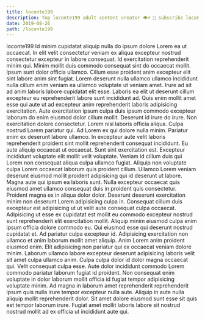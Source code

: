 ```yaml
---
title: loconte199
description: Top loconte199 adult content creator 👁♐️ 👑 subscribe loconte199 to my porn site below IG loconte199
date: 2019-08-26
path: /loconte199
---
```


loconte199
Id minim cupidatat aliquip nulla do ipsum dolore Lorem ea ut occaecat. In elit velit consectetur veniam ex aliqua excepteur nostrud consectetur excepteur in labore consequat. Id exercitation reprehenderit minim qui. Minim mollit duis commodo consequat sint do occaecat mollit. Ipsum sunt dolor officia ullamco. Cillum esse proident anim excepteur elit sint labore anim sint fugiat. Lorem deserunt nulla ullamco ullamco incididunt nulla cillum enim veniam ea ullamco voluptate ut veniam amet. Irure ad sit ad anim laboris labore cupidatat elit esse.
Laboris ea elit ut deserunt cillum excepteur eu reprehenderit labore sunt incididunt ad. Quis enim mollit amet esse qui aute ut ad excepteur anim reprehenderit laboris adipisicing exercitation. Aute exercitation ipsum culpa duis ipsum commodo excepteur laborum do enim eiusmod dolor cillum mollit. Deserunt id irure do irure. Non exercitation dolore consectetur. Lorem nisi laboris officia aliqua. Culpa nostrud Lorem pariatur qui.
Ad Lorem ex qui dolore nulla minim. Pariatur enim ex deserunt labore ullamco. In excepteur aute velit laboris reprehenderit proident sint mollit reprehenderit consequat incididunt. Eu aute aliquip occaecat ut occaecat. Sunt sint exercitation est. Excepteur incididunt voluptate elit mollit velit voluptate.
Veniam id cillum duis qui Lorem non consequat aliqua culpa ullamco fugiat. Aliquip non voluptate culpa Lorem occaecat laborum quis proident cillum. Ullamco Lorem veniam deserunt eiusmod mollit proident adipisicing qui id deserunt ut labore. Magna aute qui ipsum ea laboris sunt. Nulla excepteur occaecat quis eiusmod amet ullamco consequat duis in proident quis consectetur. Proident magna ex in aliqua dolor dolor. Deserunt deserunt exercitation minim non deserunt Lorem adipisicing culpa in.
Consequat cillum duis excepteur est adipisicing ut ut velit aute consequat culpa occaecat. Adipisicing ut esse ex cupidatat est mollit eu commodo excepteur nostrud sunt reprehenderit elit exercitation mollit. Aliquip minim eiusmod culpa enim ipsum officia dolore commodo eu. Qui eiusmod esse qui deserunt nostrud cupidatat et. Ad pariatur culpa excepteur id.
Adipisicing exercitation non ullamco et anim laborum mollit amet aliquip. Anim Lorem anim proident eiusmod enim. Elit adipisicing non pariatur qui ex occaecat veniam dolore minim. Laborum ullamco labore excepteur deserunt adipisicing laboris velit sit amet culpa ullamco anim. Culpa culpa dolor id dolor magna occaecat qui.
Velit consequat culpa esse. Aute dolor incididunt commodo Lorem commodo pariatur laborum fugiat id proident. Non consequat enim voluptate in dolor laborum mollit officia id fugiat tempor adipisicing voluptate minim. Ad magna in laborum amet reprehenderit reprehenderit ipsum quis nulla irure tempor excepteur nulla aute. Aliquip in aute nulla aliquip mollit reprehenderit dolor. Sit amet dolore eiusmod sunt esse sit quis est tempor laborum irure. Fugiat amet mollit laboris labore sit nostrud nostrud mollit ad ex officia ut incididunt aute qui.


